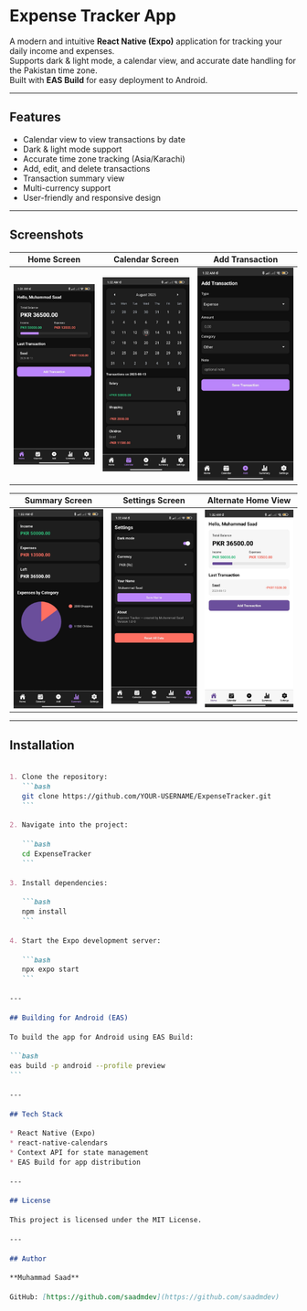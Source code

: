 # Expense Tracker App

A modern and intuitive **React Native (Expo)** application for tracking your daily income and expenses.  
Supports dark & light mode, a calendar view, and accurate date handling for the Pakistan time zone.  
Built with **EAS Build** for easy deployment to Android.

---

## Features

- Calendar view to view transactions by date
- Dark & light mode support
- Accurate time zone tracking (Asia/Karachi)
- Add, edit, and delete transactions
- Transaction summary view
- Multi-currency support
- User-friendly and responsive design

---

## Screenshots

| Home Screen | Calendar Screen | Add Transaction |
|-------------|-----------------|-----------------|
| ![Home](./screenshots/home.jpg) | ![Calendar](./screenshots/calander.jpg) | ![Transaction](./screenshots/transaction.jpg) |

| Summary Screen | Settings Screen | Alternate Home View |
|----------------|-----------------|---------------------|
| ![Summary](./screenshots/summery.jpg) | ![Settings](./screenshots/setting.jpg) | ![Home 2](./screenshots/home2.jpg) |

---

## Installation

````markdown

1. Clone the repository:
   ```bash
   git clone https://github.com/YOUR-USERNAME/ExpenseTracker.git
   ```

2. Navigate into the project:

   ```bash
   cd ExpenseTracker
   ```

3. Install dependencies:

   ```bash
   npm install
   ```

4. Start the Expo development server:

   ```bash
   npx expo start
   ```

---

## Building for Android (EAS)

To build the app for Android using EAS Build:

```bash
eas build -p android --profile preview
```

---

## Tech Stack

* React Native (Expo)
* react-native-calendars
* Context API for state management
* EAS Build for app distribution

---

## License

This project is licensed under the MIT License.

---

## Author

**Muhammad Saad**

GitHub: [https://github.com/saadmdev](https://github.com/saadmdev)

